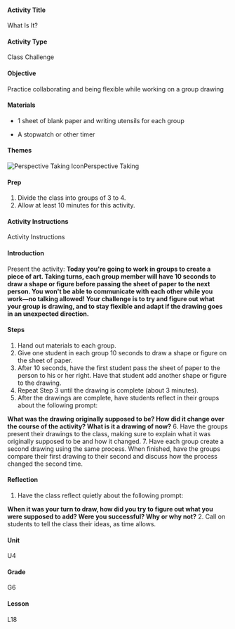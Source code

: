 #### Activity Title
What Is It?
#### Activity Type
Class Challenge
#### Objective
Practice collaborating and being flexible while working on a group drawing
#### Materials
-  1 sheet of blank paper and writing utensils for each group

-  A stopwatch or other timer
#### Themes
![Perspective Taking Icon](http://v5cmservice.secondstep.org/MS3TP_IMAGES/SKILLS/SKILLS_SMALL_IMAGES/perspective-taking-sm.png)Perspective Taking
 

#### Prep
1. Divide the class into groups of 3 to 4.
2. Allow at least 10 minutes for this activity.

#### Activity Instructions
Activity Instructions
#### Introduction
Present the activity: **Today you're going to work in groups to create a piece of art. Taking turns, each group member will have 10 seconds to draw a shape or figure before passing the sheet of paper to the next person. You won't be able to communicate with each other while you work—no talking allowed! Your challenge is to try and figure out what your group is drawing, and to stay flexible and adapt if the drawing goes in an unexpected direction.**
#### Steps
1. Hand out materials to each group.
2. Give one student in each group 10 seconds to draw a shape or figure on the sheet of paper.
3. After 10 seconds, have the first student pass the sheet of paper to the person to his or her right. Have that student add another shape or figure to the drawing.
4. Repeat Step 3 until the drawing is complete (about 3 minutes).
5. After the drawings are complete, have students reflect in their groups about the following prompt:

**What was the drawing originally supposed to be? How did it change over the course of the activity? What is it a drawing of now?**
6. Have the groups present their drawings to the class, making sure to explain what it was originally supposed to be and how it changed.
7. Have each group create a second drawing using the same process. When finished, have the groups compare their first drawing to their second and discuss how the process changed the second time.

#### Reflection
1. Have the class reflect quietly about the following prompt:

**When it was your turn to draw, how did you try to figure out what you were supposed to add? Were you successful? Why or why not?**
2. Call on students to tell the class their ideas, as time allows.

#### Unit
U4
#### Grade
G6
#### Lesson
L18
